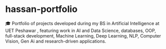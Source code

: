 # hassan-portfolio
🎓 Portfolio of projects developed during my BS in Artificial Intelligence at UET Peshawar ,  featuring work in AI and Data Science, databases, OOP, full-stack development, Machine Learning, Deep Learning, NLP, Computer Vision, Gen Ai and research-driven applications.
